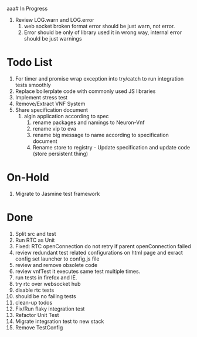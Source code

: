 aaa# In Progress
1. Review LOG.warn and LOG.error
    1. web socket broken format error should be just warn, not error.
    2. Error should be only of library used it in wrong way, internal error should be just warnings

# Todo List

1. For timer and promise wrap exception into try/catch to run integration tests smoothly
1. Replace boilerplate code with commonly used JS libraries 
1. Implement stress test
1. Remove/Extract VNF System
1. Share specification document
   1. algin application according to spec
        1. rename packages and namings to Neuron-Vnf
        1. rename vip to eva
        1. rename big message to name according to specification document
        1. Rename store to registry - Update specification and update code (store persistent thing) 


# On-Hold
1. Migrate to Jasmine test framework 

# Done
1. Split src and test
1. Run RTC as Unit
1. Fixed: RTC openConnection do not retry if parent openConnection failed
1. review redundant test related configurations on html page and exract config set  launcher to config.js file
1. review and remove obsolete code
1. review vnfTest it executes same test multiple times.
1. run tests in firefox and IE.
1. try rtc over websocket hub
1. disable rtc tests
1. should be no failing tests
1. clean-up todos
1. Fix/Run flaky integration test
1. Refactor Unit Test
1. Migrate integration test to new stack
1. Remove TestConfig
